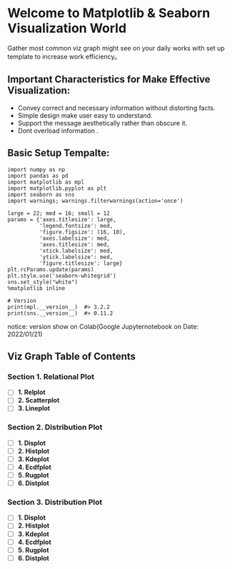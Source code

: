 <!--
 * @Author: BDFD
 * @Date: 2022-01-21 13:17:17
 * @LastEditTime: 2022-01-24 15:25:26
 * @LastEditors: BDFD
 * @Description:
 * @FilePath: \00Seaborn_Common_Visualization\README.md
-->

# Welcome to Matplotlib & Seaborn Visualization World

Gather most common viz graph might see on your daily works with set up template to increase work efficiency。

## Important Characteristics for Make Effective Visualization:

- Convey correct and necessary information without distorting facts.
- Simple design make user easy to understand.
- Support the message aesthetically rather than obscure it.
- Dont overload information .

## Basic Setup Tempalte:

```
import numpy as np
import pandas as pd
import matplotlib as mpl
import matplotlib.pyplot as plt
import seaborn as sns
import warnings; warnings.filterwarnings(action='once')

large = 22; med = 16; small = 12
params = {'axes.titlesize': large,
          'legend.fontsize': med,
          'figure.figsize': (16, 10),
          'axes.labelsize': med,
          'axes.titlesize': med,
          'xtick.labelsize': med,
          'ytick.labelsize': med,
          'figure.titlesize': large}
plt.rcParams.update(params)
plt.style.use('seaborn-whitegrid')
sns.set_style("white")
%matplotlib inline

# Version
print(mpl.__version__)  #> 3.2.2
print(sns.__version__)  #> 0.11.2
```

notice: version show on Colab(Google Jupyternotebook on Date: 2022/01/21)

## Viz Graph Table of Contents

### Section 1. Relational Plot

- [ ] **1. Relplot**
- [ ] **2. Scatterplot**
- [ ] **3. Lineplot**

### Section 2. Distribution Plot

- [ ] **1. Displot**
- [ ] **2. Histplot**
- [ ] **3. Kdeplot**
- [ ] **4. Ecdfplot**
- [ ] **5. Rugplot**
- [ ] **6. Distplot**

### Section 3. Distribution Plot

- [ ] **1. Displot**
- [ ] **2. Histplot**
- [ ] **3. Kdeplot**
- [ ] **4. Ecdfplot**
- [ ] **5. Rugplot**
- [ ] **6. Distplot**
